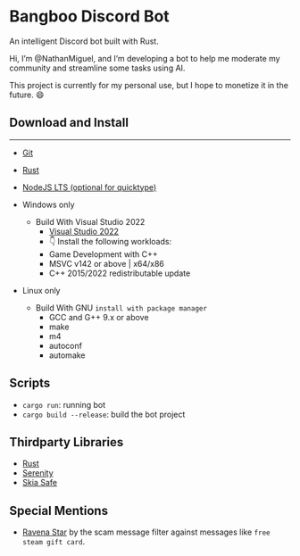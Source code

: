 # Bangboo Discord Bot

An intelligent Discord bot built with Rust.

Hi, I’m @NathanMiguel, and I’m developing a bot to help me moderate my community and streamline some tasks using AI.

This project is currently for my personal use, but I hope to monetize it in the future. 😄

## Download and Install

---

- [Git](https://git-scm.com)

- [Rust](https://www.rust-lang.org/)

- [NodeJS LTS (optional for quicktype)](https://nodejs.org/pt/download)

- Windows only
    - Build With Visual Studio 2022
        - [Visual Studio 2022](https://visualstudio.microsoft.com/downloads/)
        - 👇 Install the following workloads:
        - Game Development with C++
        - MSVC v142 or above | x64/x86
        - C++ 2015/2022 redistributable update

- Linux only
    - Build With GNU ```install with package manager```
        - GCC and G++ 9.x or above
        - make
        - m4
        - autoconf
        - automake

## Scripts

- `cargo run`: running bot
- `cargo build --release`: build the bot project

## Thirdparty Libraries

- [Rust](https://www.rust-lang.org/)
- [Serenity](https://crates.io/crates/serenity)
- [Skia Safe](https://crates.io/crates/skia-safe)

## Special Mentions

- [Ravena Star](https://github.com/ravenastar-js/shortlinks-scams) by the scam message filter against messages like ```free steam gift card```.
